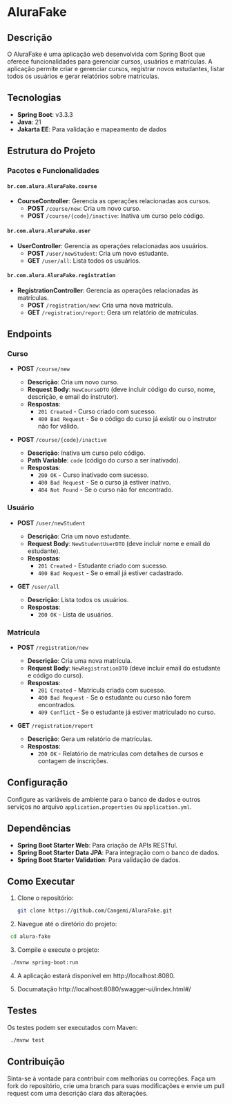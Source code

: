 # AluraFake

## Descrição

O AluraFake é uma aplicação web desenvolvida com Spring Boot que oferece funcionalidades para gerenciar cursos, usuários e matrículas. A aplicação permite criar e gerenciar cursos, registrar novos estudantes, listar todos os usuários e gerar relatórios sobre matrículas.

## Tecnologias

- **Spring Boot**: v3.3.3
- **Java**: 21
- **Jakarta EE**: Para validação e mapeamento de dados

## Estrutura do Projeto

### Pacotes e Funcionalidades

#### `br.com.alura.AluraFake.course`

- **CourseController**: Gerencia as operações relacionadas aos cursos.
  - **POST** `/course/new`: Cria um novo curso.
  - **POST** `/course/{code}/inactive`: Inativa um curso pelo código.

#### `br.com.alura.AluraFake.user`

- **UserController**: Gerencia as operações relacionadas aos usuários.
  - **POST** `/user/newStudent`: Cria um novo estudante.
  - **GET** `/user/all`: Lista todos os usuários.

#### `br.com.alura.AluraFake.registration`

- **RegistrationController**: Gerencia as operações relacionadas às matrículas.
  - **POST** `/registration/new`: Cria uma nova matrícula.
  - **GET** `/registration/report`: Gera um relatório de matrículas.

## Endpoints

### Curso

- **POST** `/course/new`
  - **Descrição**: Cria um novo curso.
  - **Request Body**: `NewCourseDTO` (deve incluir código do curso, nome, descrição, e email do instrutor).
  - **Respostas**:
    - `201 Created` - Curso criado com sucesso.
    - `400 Bad Request` - Se o código do curso já existir ou o instrutor não for válido.

- **POST** `/course/{code}/inactive`
  - **Descrição**: Inativa um curso pelo código.
  - **Path Variable**: `code` (código do curso a ser inativado).
  - **Respostas**:
    - `200 OK` - Curso inativado com sucesso.
    - `400 Bad Request` - Se o curso já estiver inativo.
    - `404 Not Found` - Se o curso não for encontrado.

### Usuário

- **POST** `/user/newStudent`
  - **Descrição**: Cria um novo estudante.
  - **Request Body**: `NewStudentUserDTO` (deve incluir nome e email do estudante).
  - **Respostas**:
    - `201 Created` - Estudante criado com sucesso.
    - `400 Bad Request` - Se o email já estiver cadastrado.

- **GET** `/user/all`
  - **Descrição**: Lista todos os usuários.
  - **Respostas**:
    - `200 OK` - Lista de usuários.

### Matrícula

- **POST** `/registration/new`
  - **Descrição**: Cria uma nova matrícula.
  - **Request Body**: `NewRegistrationDTO` (deve incluir email do estudante e código do curso).
  - **Respostas**:
    - `201 Created` - Matrícula criada com sucesso.
    - `400 Bad Request` - Se o estudante ou curso não forem encontrados.
    - `409 Conflict` - Se o estudante já estiver matriculado no curso.

- **GET** `/registration/report`
  - **Descrição**: Gera um relatório de matrículas.
  - **Respostas**:
    - `200 OK` - Relatório de matrículas com detalhes de cursos e contagem de inscrições.

## Configuração

Configure as variáveis de ambiente para o banco de dados e outros serviços no arquivo `application.properties` ou `application.yml`.

## Dependências

- **Spring Boot Starter Web**: Para criação de APIs RESTful.
- **Spring Boot Starter Data JPA**: Para integração com o banco de dados.
- **Spring Boot Starter Validation**: Para validação de dados.

## Como Executar

1. Clone o repositório:
   ```bash
   git clone https://github.com/Cangemi/AluraFake.git
   ```
2. Navegue até o diretório do projeto:
  ```bash
   cd alura-fake
  ```
3. Compile e execute o projeto:
  ```bash
   ./mvnw spring-boot:run
  ```
4. A aplicação estará disponível em http://localhost:8080.

5. Documatação http://localhost:8080/swagger-ui/index.html#/


## Testes

Os testes podem ser executados com Maven:

  ```bash
   ./mvnw test
  ```

## Contribuição

Sinta-se à vontade para contribuir com melhorias ou correções. Faça um fork do repositório, crie uma branch para suas modificações e envie um pull request com uma descrição clara das alterações.
